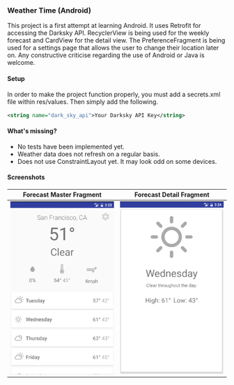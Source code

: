 ### Weather Time (Android)

This project is a first attempt at learning Android.
It uses Retrofit for accessing the Darksky API.
RecyclerView is being used for the weekly forecast and CardView for the detail view.
The PreferenceFragment is being used for a settings page that allows the user to change their location later on.
Any constructive criticise regarding the use of Android or Java is welcome.


#### Setup
In order to make the project function properly, you must add a secrets.xml file within res/values.
Then simply add the following.

````xml
<string name="dark_sky_api">Your Darksky API Key</string>
````

#### What's missing?
- No tests have been implemented yet.
- Weather data does not refresh on a regular basis.
- Does not use ConstraintLayout yet. It may look odd on some devices.


#### Screenshots
Forecast Master Fragment             |  Forecast Detail Fragment
:-------------------------:|:-------------------------:
![Forecast Master View](images/product1.png) | ![Forecast Detail View](images/product2.png)


